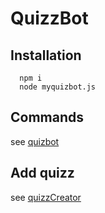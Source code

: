 # QuizzBot

## Installation
```
  npm i
  node myquizbot.js
```

## Commands
see [quizbot](https://github.com/codebyfire/slackquizbot)

## Add quizz
see [quizzCreator](http://codebyfire.github.io/slackquizbotbuilder/)
